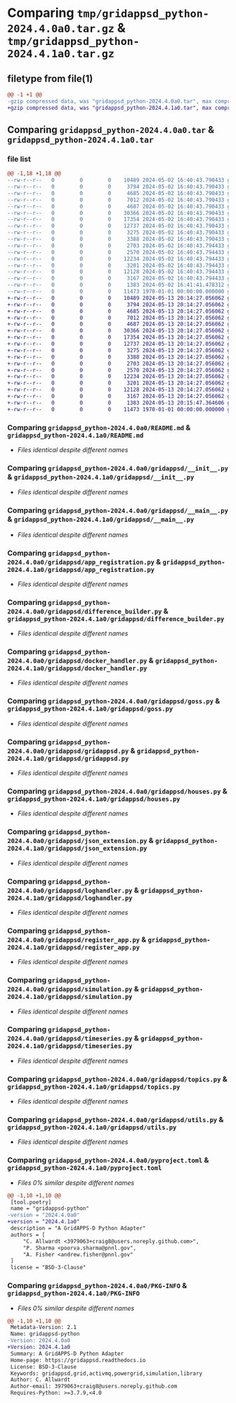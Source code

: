 # Comparing `tmp/gridappsd_python-2024.4.0a0.tar.gz` & `tmp/gridappsd_python-2024.4.1a0.tar.gz`

## filetype from file(1)

```diff
@@ -1 +1 @@
-gzip compressed data, was "gridappsd_python-2024.4.0a0.tar", max compression
+gzip compressed data, was "gridappsd_python-2024.4.1a0.tar", max compression
```

## Comparing `gridappsd_python-2024.4.0a0.tar` & `gridappsd_python-2024.4.1a0.tar`

### file list

```diff
@@ -1,18 +1,18 @@
--rw-r--r--   0        0        0    10489 2024-05-02 16:40:43.790433 gridappsd_python-2024.4.0a0/README.md
--rw-r--r--   0        0        0     3794 2024-05-02 16:40:43.790433 gridappsd_python-2024.4.0a0/gridappsd/__init__.py
--rw-r--r--   0        0        0     4685 2024-05-02 16:40:43.790433 gridappsd_python-2024.4.0a0/gridappsd/__main__.py
--rw-r--r--   0        0        0     7012 2024-05-02 16:40:43.790433 gridappsd_python-2024.4.0a0/gridappsd/app_registration.py
--rw-r--r--   0        0        0     4687 2024-05-02 16:40:43.790433 gridappsd_python-2024.4.0a0/gridappsd/difference_builder.py
--rw-r--r--   0        0        0    30366 2024-05-02 16:40:43.790433 gridappsd_python-2024.4.0a0/gridappsd/docker_handler.py
--rw-r--r--   0        0        0    17354 2024-05-02 16:40:43.790433 gridappsd_python-2024.4.0a0/gridappsd/goss.py
--rw-r--r--   0        0        0    12737 2024-05-02 16:40:43.790433 gridappsd_python-2024.4.0a0/gridappsd/gridappsd.py
--rw-r--r--   0        0        0     3275 2024-05-02 16:40:43.790433 gridappsd_python-2024.4.0a0/gridappsd/houses.py
--rw-r--r--   0        0        0     3388 2024-05-02 16:40:43.790433 gridappsd_python-2024.4.0a0/gridappsd/json_extension.py
--rw-r--r--   0        0        0     2703 2024-05-02 16:40:43.794433 gridappsd_python-2024.4.0a0/gridappsd/loghandler.py
--rw-r--r--   0        0        0     2570 2024-05-02 16:40:43.794433 gridappsd_python-2024.4.0a0/gridappsd/register_app.py
--rw-r--r--   0        0        0    12234 2024-05-02 16:40:43.794433 gridappsd_python-2024.4.0a0/gridappsd/simulation.py
--rw-r--r--   0        0        0     3201 2024-05-02 16:40:43.794433 gridappsd_python-2024.4.0a0/gridappsd/timeseries.py
--rw-r--r--   0        0        0    12128 2024-05-02 16:40:43.794433 gridappsd_python-2024.4.0a0/gridappsd/topics.py
--rw-r--r--   0        0        0     3167 2024-05-02 16:40:43.794433 gridappsd_python-2024.4.0a0/gridappsd/utils.py
--rw-r--r--   0        0        0     1383 2024-05-02 16:41:41.478312 gridappsd_python-2024.4.0a0/pyproject.toml
--rw-r--r--   0        0        0    11473 1970-01-01 00:00:00.000000 gridappsd_python-2024.4.0a0/PKG-INFO
+-rw-r--r--   0        0        0    10489 2024-05-13 20:14:27.056062 gridappsd_python-2024.4.1a0/README.md
+-rw-r--r--   0        0        0     3794 2024-05-13 20:14:27.056062 gridappsd_python-2024.4.1a0/gridappsd/__init__.py
+-rw-r--r--   0        0        0     4685 2024-05-13 20:14:27.056062 gridappsd_python-2024.4.1a0/gridappsd/__main__.py
+-rw-r--r--   0        0        0     7012 2024-05-13 20:14:27.056062 gridappsd_python-2024.4.1a0/gridappsd/app_registration.py
+-rw-r--r--   0        0        0     4687 2024-05-13 20:14:27.056062 gridappsd_python-2024.4.1a0/gridappsd/difference_builder.py
+-rw-r--r--   0        0        0    30366 2024-05-13 20:14:27.056062 gridappsd_python-2024.4.1a0/gridappsd/docker_handler.py
+-rw-r--r--   0        0        0    17354 2024-05-13 20:14:27.056062 gridappsd_python-2024.4.1a0/gridappsd/goss.py
+-rw-r--r--   0        0        0    12737 2024-05-13 20:14:27.056062 gridappsd_python-2024.4.1a0/gridappsd/gridappsd.py
+-rw-r--r--   0        0        0     3275 2024-05-13 20:14:27.056062 gridappsd_python-2024.4.1a0/gridappsd/houses.py
+-rw-r--r--   0        0        0     3388 2024-05-13 20:14:27.056062 gridappsd_python-2024.4.1a0/gridappsd/json_extension.py
+-rw-r--r--   0        0        0     2703 2024-05-13 20:14:27.056062 gridappsd_python-2024.4.1a0/gridappsd/loghandler.py
+-rw-r--r--   0        0        0     2570 2024-05-13 20:14:27.056062 gridappsd_python-2024.4.1a0/gridappsd/register_app.py
+-rw-r--r--   0        0        0    12234 2024-05-13 20:14:27.056062 gridappsd_python-2024.4.1a0/gridappsd/simulation.py
+-rw-r--r--   0        0        0     3201 2024-05-13 20:14:27.056062 gridappsd_python-2024.4.1a0/gridappsd/timeseries.py
+-rw-r--r--   0        0        0    12128 2024-05-13 20:14:27.056062 gridappsd_python-2024.4.1a0/gridappsd/topics.py
+-rw-r--r--   0        0        0     3167 2024-05-13 20:14:27.056062 gridappsd_python-2024.4.1a0/gridappsd/utils.py
+-rw-r--r--   0        0        0     1383 2024-05-13 20:15:47.364606 gridappsd_python-2024.4.1a0/pyproject.toml
+-rw-r--r--   0        0        0    11473 1970-01-01 00:00:00.000000 gridappsd_python-2024.4.1a0/PKG-INFO
```

### Comparing `gridappsd_python-2024.4.0a0/README.md` & `gridappsd_python-2024.4.1a0/README.md`

 * *Files identical despite different names*

### Comparing `gridappsd_python-2024.4.0a0/gridappsd/__init__.py` & `gridappsd_python-2024.4.1a0/gridappsd/__init__.py`

 * *Files identical despite different names*

### Comparing `gridappsd_python-2024.4.0a0/gridappsd/__main__.py` & `gridappsd_python-2024.4.1a0/gridappsd/__main__.py`

 * *Files identical despite different names*

### Comparing `gridappsd_python-2024.4.0a0/gridappsd/app_registration.py` & `gridappsd_python-2024.4.1a0/gridappsd/app_registration.py`

 * *Files identical despite different names*

### Comparing `gridappsd_python-2024.4.0a0/gridappsd/difference_builder.py` & `gridappsd_python-2024.4.1a0/gridappsd/difference_builder.py`

 * *Files identical despite different names*

### Comparing `gridappsd_python-2024.4.0a0/gridappsd/docker_handler.py` & `gridappsd_python-2024.4.1a0/gridappsd/docker_handler.py`

 * *Files identical despite different names*

### Comparing `gridappsd_python-2024.4.0a0/gridappsd/goss.py` & `gridappsd_python-2024.4.1a0/gridappsd/goss.py`

 * *Files identical despite different names*

### Comparing `gridappsd_python-2024.4.0a0/gridappsd/gridappsd.py` & `gridappsd_python-2024.4.1a0/gridappsd/gridappsd.py`

 * *Files identical despite different names*

### Comparing `gridappsd_python-2024.4.0a0/gridappsd/houses.py` & `gridappsd_python-2024.4.1a0/gridappsd/houses.py`

 * *Files identical despite different names*

### Comparing `gridappsd_python-2024.4.0a0/gridappsd/json_extension.py` & `gridappsd_python-2024.4.1a0/gridappsd/json_extension.py`

 * *Files identical despite different names*

### Comparing `gridappsd_python-2024.4.0a0/gridappsd/loghandler.py` & `gridappsd_python-2024.4.1a0/gridappsd/loghandler.py`

 * *Files identical despite different names*

### Comparing `gridappsd_python-2024.4.0a0/gridappsd/register_app.py` & `gridappsd_python-2024.4.1a0/gridappsd/register_app.py`

 * *Files identical despite different names*

### Comparing `gridappsd_python-2024.4.0a0/gridappsd/simulation.py` & `gridappsd_python-2024.4.1a0/gridappsd/simulation.py`

 * *Files identical despite different names*

### Comparing `gridappsd_python-2024.4.0a0/gridappsd/timeseries.py` & `gridappsd_python-2024.4.1a0/gridappsd/timeseries.py`

 * *Files identical despite different names*

### Comparing `gridappsd_python-2024.4.0a0/gridappsd/topics.py` & `gridappsd_python-2024.4.1a0/gridappsd/topics.py`

 * *Files identical despite different names*

### Comparing `gridappsd_python-2024.4.0a0/gridappsd/utils.py` & `gridappsd_python-2024.4.1a0/gridappsd/utils.py`

 * *Files identical despite different names*

### Comparing `gridappsd_python-2024.4.0a0/pyproject.toml` & `gridappsd_python-2024.4.1a0/pyproject.toml`

 * *Files 0% similar despite different names*

```diff
@@ -1,10 +1,10 @@
 [tool.poetry]
 name = "gridappsd-python"
-version = "2024.4.0a0"
+version = "2024.4.1a0"
 description = "A GridAPPS-D Python Adapter"
 authors = [
     "C. Allwardt <3979063+craig8@users.noreply.github.com>",
     "P. Sharma <poorva.sharma@pnnl.gov",
     "A. Fisher <andrew.fisher@pnnl.gov"
 ]
 license = "BSD-3-Clause"
```

### Comparing `gridappsd_python-2024.4.0a0/PKG-INFO` & `gridappsd_python-2024.4.1a0/PKG-INFO`

 * *Files 0% similar despite different names*

```diff
@@ -1,10 +1,10 @@
 Metadata-Version: 2.1
 Name: gridappsd-python
-Version: 2024.4.0a0
+Version: 2024.4.1a0
 Summary: A GridAPPS-D Python Adapter
 Home-page: https://gridappsd.readthedocs.io
 License: BSD-3-Clause
 Keywords: gridappsd,grid,activmq,powergrid,simulation,library
 Author: C. Allwardt
 Author-email: 3979063+craig8@users.noreply.github.com
 Requires-Python: >=3.7.9,<4.0
```

